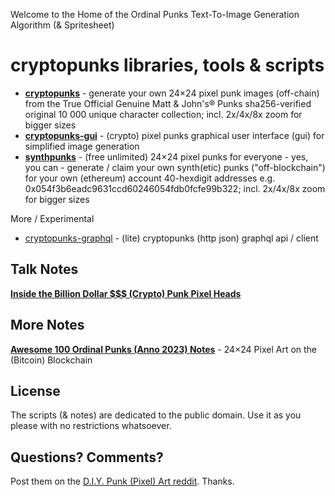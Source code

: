 
Welcome to the Home of the Ordinal Punks Text-To-Image Generation Algorithm (& Spritesheet)



# cryptopunks libraries, tools & scripts


- [**cryptopunks**](cryptopunks) - generate your own 24×24 pixel punk images (off-chain) from the True Official Genuine Matt & John's® Punks sha256-verified original 10 000 unique character collection; incl. 2x/4x/8x zoom for bigger sizes
- [**cryptopunks-gui**](cryptopunks-gui) - (crypto) pixel punks graphical user interface (gui) for simplified image generation
- [**synthpunks**](synthpunks) - (free unlimited) 24×24 pixel punks for everyone - yes, you can - generate / claim your own synth(etic) punks ("off-blockchain") for your own (ethereum) account 40-hexdigit addresses e.g. 0x054f3b6eadc9631ccd60246054fdb0fcfe99b322; incl. 2x/4x/8x zoom for bigger sizes



More / Experimental

- [cryptopunks-graphql](cryptopunks-graphql) - (lite) cryptopunks (http json) graphql api / client



## Talk Notes

[**Inside the Billion Dollar $$$ (Crypto) Punk Pixel Heads**](insidepunks)




##  More Notes

[**Awesome 100 Ordinal Punks (Anno 2023) Notes**](awesome-ordinalpunks) - 24×24 Pixel Art on the (Bitcoin) Blockchain









## License

The scripts (& notes) are dedicated to the public domain.
Use it as you please with no restrictions whatsoever.



## Questions? Comments?

Post them on the [D.I.Y. Punk (Pixel) Art reddit](https://old.reddit.com/r/DIYPunkArt). Thanks.




